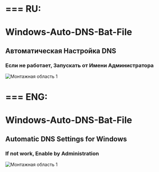 # === RU:
# Windows-Auto-DNS-Bat-File
## Автоматическая Настройка DNS
### Если не работает, Запускать от Имени Администратора
![Монтажная область 1](https://github.com/user-attachments/assets/fc751605-cdac-4c4c-95c0-c891284cd813)

# === ENG:
# Windows-Auto-DNS-Bat-File
## Automatic DNS Settings for Windows
### If not work, Enable by Administration 
![Монтажная область 1](https://github.com/user-attachments/assets/fc751605-cdac-4c4c-95c0-c891284cd813)
